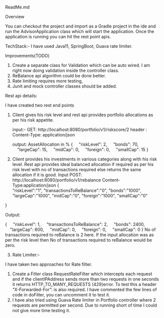 ReadMe.md

Overview

You can checkout the project and import as a Gradle project in the ide and run the AdvisorApplication class which will start the application. Once the application is running you can hit the rest point apis.

TechStack:- I have used Java11, SpringBoot, Guava rate limiter.

Improvements(TODO)

1. Create a separate class for Validation which can be auto wired. I am right now doing validation inside the controller class.
2. ReBalance api algorithm could be done better. 
3. Rate limiting requires more testing,
4. Junit and mock controller classes should be added.  

Rest api details:

I have created two rest end points

1. Client gives his risk level and rest api provides portfolio allocations as per his risk appetite.
	
	input:- GET: http://localhost:8080/portfolio/v1/riskscore/2
		    header : Content-Type: application/json

	output: AssetAllocation in %
{
    "riskLevel": 2,
    "bonds": 70,
    "largeCap": 15,
    "midCap": 0,
    "foreign": 0,
    "smallCap": 15
}

			 	

2. Client provides his investments in various categories along with his risk level. Rest api provides ideal balanced allocation if required as per his risk level with no of transactions required else returns the same allocation if it is good.
Input
POST: http://localhost:8080/portfolio/v1/rebalance
Content-Type:application/json
{	
	"riskLevel":"1",
	"transactionsToReBalance":"0",
    "bonds":"1000",
    "largeCap":"1000",
    "midCap":"0",
    "foreign":"1000",
    "smallCap":"0"

}

Output:

{
    "riskLevel": 1,
    "transactionsToReBalance": 2,
    "bonds": 2400,
    "largeCap": 600,
    "midCap": 0,
    "foreign": 0,
    "smallCap": 0
}
No of transactions required to reBalance is 2 here. If the input allocation was as per the risk level then No of transactions required to reBalance would be zero.

3. Rate Limiter:-

I have taken two approaches for Rate filter.

1. Create a Filter class RequestRateFilter which intercepts each request and if the clientIPAddress sends more than two requests in one seconds it returns HTTP_TO_MANY_REQUESTS (429)error. To test this a header “X-Forwarded-For”:<ipaddress> is also required. I have commented the few lines of code in  doFilter, you can uncomment it to test it.
2. I have also tried using Guava Rate limiter in Portfolio controller where 2 requests are permitted per second. Due to running short of time I could not give more time testing it.


